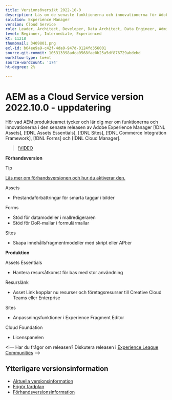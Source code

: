 ```yaml
---
title: Versionsöversikt 2022-10-0
description: Läs om de senaste funktionerna och innovationerna för Adobe Experience Manager 2022-10-0 [!DNL Assets Essentials], [!DNL Sites], [!DNL Screens], [!DNL Forms] och [!DNL Cloud Foundation].
solution: Experience Manager
version: Cloud Service
role: Leader, Architect, Developer, Data Architect, Data Engineer, Admin, User
level: Beginner, Intermediate, Experienced
kt: 11218
thumbnail: 3409801.png
exl-id: b64ee9a9-c42f-4da0-947d-0124fd356001
source-git-commit: 105313398adca0568fae0b25a5df876729abdebd
workflow-type: tm+mt
source-wordcount: '174'
ht-degree: 2%

---
```


# AEM as a Cloud Service version 2022.10.0 - uppdatering

Hör vad AEM produktteamet tycker och lär dig mer om funktionerna och innovationerna i den senaste releasen av Adobe Experience Manager [!DNL Assets], [!DNL Assets Essentials], [!DNL Sites], [!DNL Commerce Integration Framework], [!DNL Forms] och [!DNL Cloud Manager].

>[!VIDEO](https://video.tv.adobe.com/v/3409801/?quality=12&learn=on)

**Förhandsversion**

>[!TIP]
>
>[Läs mer om förhandsversionen och hur du aktiverar den.](https://experienceleague.adobe.com/docs/experience-manager-cloud-service/content/release-notes/prerelease.html)

Assets

* Prestandaförbättringar för smarta taggar i bilder

Forms

* Stöd för datamodeller i mallredigeraren
* Stöd för DoR-mallar i formulärmallar

Sites

* Skapa innehållsfragmentmodeller med skript eller API:er

**Produktion**

Assets Essentials

* Hantera resursåtkomst för bas med stor användning

Resurslänk

* Asset Link kopplar nu resurser och företagsresurser till Creative Cloud Teams eller Enterprise

Sites

* Anpassningsfunktioner i Experience Fragment Editor

Cloud Foundation

* Licenspanelen

&lt;!— Har du frågor om releasen?  Diskutera releasen i [Experience League Communities](https://adobe.ly/3paYDAo) —>

## Ytterligare versionsinformation

* [Aktuella versionsinformation](https://experienceleague.adobe.com/docs/experience-manager-cloud-service/content/release-notes/home.html)
* [Frigör färdplan](https://experienceleague.adobe.com/docs/experience-manager-release-information/aem-release-updates/update-releases-roadmap.html)
* [Förhandsversionsinformation](https://experienceleague.adobe.com/docs/experience-manager-cloud-service/content/release-notes/prerelease.html)
